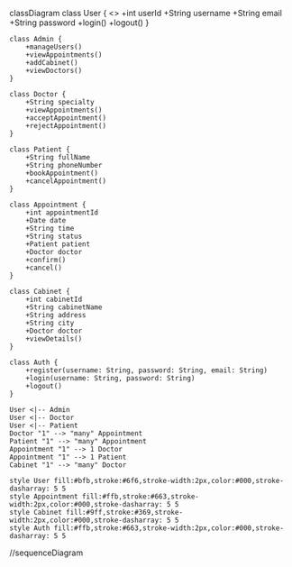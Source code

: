 classDiagram
    class User {
        <<Abstract>>
        +int userId
        +String username
        +String email
        +String password
        +login()
        +logout()
    }

    class Admin {
        +manageUsers()
        +viewAppointments()
        +addCabinet()
        +viewDoctors()
    }

    class Doctor {
        +String specialty
        +viewAppointments()
        +acceptAppointment()
        +rejectAppointment()
    }

    class Patient {
        +String fullName
        +String phoneNumber
        +bookAppointment()
        +cancelAppointment()
    }

    class Appointment {
        +int appointmentId
        +Date date
        +String time
        +String status
        +Patient patient
        +Doctor doctor
        +confirm()
        +cancel()
    }

    class Cabinet {
        +int cabinetId
        +String cabinetName
        +String address
        +String city
        +Doctor doctor
        +viewDetails()
    }

    class Auth {
        +register(username: String, password: String, email: String)
        +login(username: String, password: String)
        +logout()
    }

    User <|-- Admin
    User <|-- Doctor
    User <|-- Patient
    Doctor "1" --> "many" Appointment
    Patient "1" --> "many" Appointment
    Appointment "1" --> 1 Doctor
    Appointment "1" --> 1 Patient
    Cabinet "1" --> "many" Doctor

    style User fill:#bfb,stroke:#6f6,stroke-width:2px,color:#000,stroke-dasharray: 5 5
    style Appointment fill:#ffb,stroke:#663,stroke-width:2px,color:#000,stroke-dasharray: 5 5
    style Cabinet fill:#9ff,stroke:#369,stroke-width:2px,color:#000,stroke-dasharray: 5 5
    style Auth fill:#ffb,stroke:#663,stroke-width:2px,color:#000,stroke-dasharray: 5 5




//sequenceDiagram
